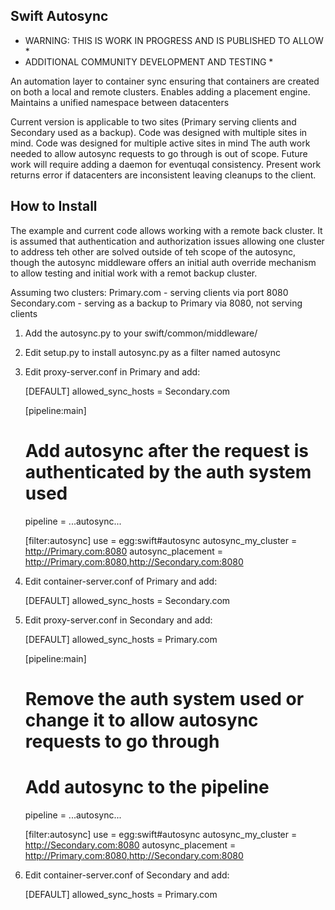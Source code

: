 Swift Autosync
--------------

* WARNING: THIS IS WORK IN PROGRESS AND IS PUBLISHED TO ALLOW *
* ADDITIONAL COMMUNITY DEVELOPMENT AND TESTING                *

An automation layer to container sync ensuring that containers are created on
both a local and remote clusters.
Enables adding a placement engine.
Maintains a unified namespace between datacenters

Current version is applicable to two sites (Primary serving clients
and Secondary used as a backup). 
Code was designed with multiple sites in mind.
Code was designed for multiple active sites in mind
The auth work needed to allow autosync requests to go through is out of scope.
Future work will require adding a daemon for eventuqal consistency.
Present work returns error if datacenters are inconsistent leaving 
cleanups to the client. 

How to Install
--------------
The example and current code allows working with a remote back cluster.
It is assumed that authentication and authorization issues allowing one
cluster to address teh other are solved outside of teh scope of the autosync,
though the autosync middleware offers an initial auth override mechanism
to allow testing and initial work with a remot backup cluster.

Assuming two clusters:
Primary.com - serving clients via port 8080
Secondary.com - serving as a backup to Primary via 8080, not serving clients

1. Add the autosync.py to your swift/common/middleware/
2. Edit setup.py to install autosync.py as a filter named autosync
3. Edit proxy-server.conf in Primary and add:

    [DEFAULT]
    allowed_sync_hosts = Secondary.com

    [pipeline:main]
    # Add autosync after the request is authenticated by the auth system used
    pipeline = ...autosync... 

    [filter:autosync]
    use = egg:swift#autosync
    autosync_my_cluster = http://Primary.com:8080
    autosync_placement = http://Primary.com:8080,http://Secondary.com:8080

3. Edit container-server.conf of Primary and add:

    [DEFAULT]
    allowed_sync_hosts = Secondary.com

4. Edit proxy-server.conf in Secondary and add:

    [DEFAULT]
    allowed_sync_hosts = Primary.com

    [pipeline:main]
    # Remove the auth system used or change it to allow autosync requests to go through
    # Add autosync to the pipeline
    pipeline = ...autosync... 

    [filter:autosync]
    use = egg:swift#autosync
    autosync_my_cluster = http://Secondary.com:8080
    autosync_placement = http://Primary.com:8080,http://Secondary.com:8080

5. Edit container-server.conf of Secondary and add:

    [DEFAULT]
    allowed_sync_hosts = Primary.com

